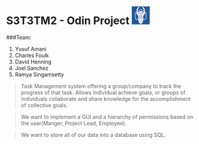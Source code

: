 # S3T3TM2 - Odin Project ![alt text](Odinlogo.png "Odin") 

###Team:
1. Yusuf Amani
2. Charles Foulk
3. David Henning
4. Joel Sanchez
5. Ramya Singamsetty

> Task Management system offering a group/company to track the progress of that task. Allows Individual achieve goals, or groups of individuals collaborate and share knowledge for the accomplishment of collective goals.

> We want to implement a GUI and a hierarchy of permissions based on the user(Manger, Project Lead, Employee).

> We want to store all of our data into a database using SQL.
